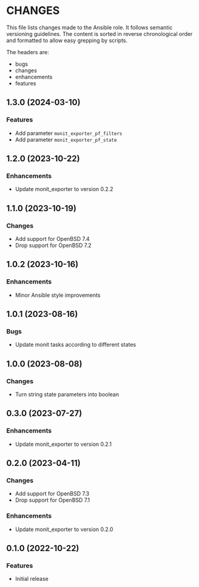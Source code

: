 # CHANGES

This file lists changes made to the Ansible role. It follows semantic versioning
guidelines. The content is sorted in reverse chronological order and formatted
to allow easy grepping by scripts.

The headers are:
- bugs
- changes
- enhancements
- features

## 1.3.0 (2024-03-10)

### Features

- Add parameter `monit_exporter_pf_filters`
- Add parameter `monit_exporter_pf_state`

## 1.2.0 (2023-10-22)

### Enhancements

- Update monit_exporter to version 0.2.2

## 1.1.0 (2023-10-19)

### Changes

- Add support for OpenBSD 7.4
- Drop support for OpenBSD 7.2

## 1.0.2 (2023-10-16)

### Enhancements

- Minor Ansible style improvements

## 1.0.1 (2023-08-16)

### Bugs

- Update monit tasks according to different states

## 1.0.0 (2023-08-08)

### Changes

- Turn string state parameters into boolean

## 0.3.0 (2023-07-27)

### Enhancements

- Update monit_exporter to version 0.2.1

## 0.2.0 (2023-04-11)

### Changes

- Add support for OpenBSD 7.3
- Drop support for OpenBSD 7.1

### Enhancements

- Update monit_exporter to version 0.2.0

## 0.1.0 (2022-10-22)

### Features

- Initial release
